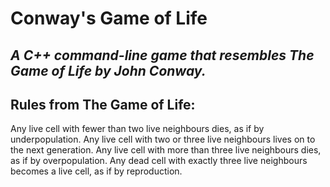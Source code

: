 # Conway's Game of Life 

## *A C++ command-line game that resembles The Game of Life by John Conway.* ##


## Rules from The Game of Life:

Any live cell with fewer than two live neighbours dies, as if by underpopulation.
Any live cell with two or three live neighbours lives on to the next generation.
Any live cell with more than three live neighbours dies, as if by overpopulation.
Any dead cell with exactly three live neighbours becomes a live cell, as if by reproduction.

